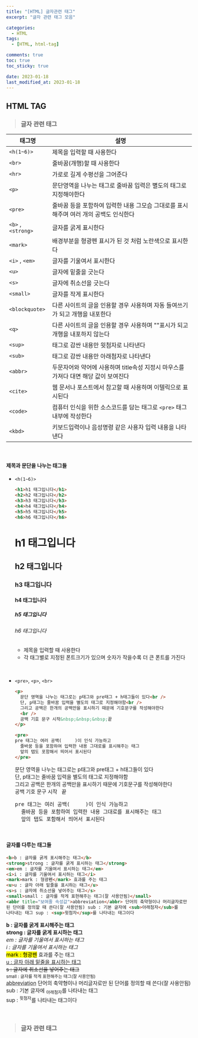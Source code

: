 ```yaml
---
title: "[HTML] 글자관련 태그"
excerpt: "글자 관련 태그 모음"

categories:
  - HTML
tags:
  - [HTML, html-tag]

comments: true
toc: true
toc_sticky: true

date: 2023-01-18
last_modified_at: 2023-01-18
---
```


## HTML TAG

> ### 글자 관련 태그

| 태그명             | 설명                                                                                  |
| ------------------ | ------------------------------------------------------------------------------------- |
| `<h(1~6)>`         | 제목을 입력할 때 사용한다                                                             |
| `<br>`             | 줄바꿈(개행)할 때 사용한다                                                            |
| `<hr>`             | 가로로 길게 수평선을 그어준다                                                         |
| `<p>`              | 문단영역을 나누는 태그로 줄바꿈 입력은 별도의 태그로 지정해야한다                     |
| `<pre>`            | 줄바꿈 등을 포함하여 입력한 내용 그모습 그대로를 표시해주며 여러 개의 공백도 인식한다 |
| `<b>` , `<strong>` | 글자를 굵게 표시한다                                                                  |
| `<mark>`           | 배경부분을 형광펜 표시가 된 것 처럼 노란색으로 표시한다                               |
| `<i>` , `<em>`     | 글자를 기울여서 표시한다                                                              |
| `<u>`              | 글자에 밑줄을 긋는다                                                                  |
| `<s>`              | 글자에 취소선을 긋는다                                                                |
| `<small>`          | 글자를 작게 표시한다                                                                  |
| `<blockquote>`     | 다른 사이트의 글을 인용할 경우 사용하며 자동 들여쓰기가 되고 개행을 내포한다          |
| `<q>`              | 다른 사이트의 글을 인용할 경우 사용하며 ""표시가 되고 개행을 내포하지 않는다          |
| `<sup>`            | 태그로 감싼 내용만 윗첨자로 나타낸다                                                  |
| `<sub>`            | 태그로 감싼 내용만 아래첨자로 나타낸다                                                |
| `<abbr>`           | 두문자어와 약어에 사용하며 title속성 지정시 마우스를 가져다 대면 해당 값이 보여진다   |
| `<cite>`           | 웹 문서나 포스트에서 참고할 때 사용하며 이텔릭으로 표시된다                           |
| `<code>`           | 컴퓨터 인식을 위한 소스코드를 담는 태그로 `<pre>` 태그 내부에 작성한다                |
| `<kbd>`            | 키보드입력이나 음성명령 같은 사용자 입력 내용을 나타낸다                              |

<br>

#### 제목과 문단을 나누는 태그들

- `<h(1~6)>`

  ```html
  <h1>h1 태그입니다</h1>
  <h2>h2 태그입니다</h2>
  <h3>h3 태그입니다</h3>
  <h4>h4 태그입니다</h4>
  <h5>h5 태그입니다</h5>
  <h6>h6 태그입니다</h6>
  ```

    <h1>h1 태그입니다</h1>
    <h2>h2 태그입니다</h2>
    <h3>h3 태그입니다</h3>
    <h4>h4 태그입니다</h4>
    <h5>h5 태그입니다</h5>
    <h6>h6 태그입니다</h6>

  - 제목을 입력할 때 사용한다
  - 각 태그별로 지정된 폰트크기가 있으며 숫자가 작을수록 더 큰 폰트를 가진다

<br>

- `<pre>`, `<p>`, `<br>`

  ```html
  <p>
    문단 영역을 나누는 태그로는 p태그와 pre태그 + h태그들이 있다<br />
    단, p태그는 줄바꿈 입력을 별도의 태그로 지정해야함<br />
    그리고 공백은 한개의 공백만을 표시하기 때문에 기호문구를 작성해야한다
    <br />
    공백 기호 문구 시작&nbsp;&nbsp;&nbsp;끝
  </p>

  <pre>
  pre 태그는 여러 공백(     )이 인식 가능하고
    줄바꿈 등을 포함하여 입력한 내용 그대로를 표시해주는 태그
    앞의 탭도 포함해서 띄어서 표시된다
  </pre>
  ```

  <p>
  문단 영역을 나누는 태그로는 p태그와 pre태그 + h태그들이 있다<br />
  단, p태그는 줄바꿈 입력을 별도의 태그로 지정해야함<br />
  그리고 공백은 한개의 공백만을 표시하기 때문에 기호문구를 작성해야한다
  <br />
  공백 기호 문구 시작&nbsp;&nbsp;&nbsp;끝
  </p>

  <pre>
  pre 태그는 여러 공백(     )이 인식 가능하고
    줄바꿈 등을 포함하여 입력한 내용 그대로를 표시해주는 태그
    앞의 탭도 포함해서 띄어서 표시된다
  </pre>

<br>

#### 글자를 다루는 태그들

```html
<b>b : 글자를 굵게 표시해주는 태그</b>
<strong>strong : 글자를 굵게 표시하는 태그</strong>
<em>em : 글자를 기울여서 표시하는 태그</em>
<i>i : 글자를 기울여서 표시하는 태그</i>
<mark>mark : 형광펜</mark> 효과를 주는 태그
<u>u : 글자 아래 밑줄을 표시하는 태그</u>
<s>s : 글자에 취소선을 넣어주는 태그</s>
<small>small : 글자를 작게 표현해주는 태그(잘 사용안됨)</small>
<abbr title="보여줄 속성값">abbreviation</abbr> 단어의 축약형이나 머리글자로만
된 단어를 정의할 때 쓴다(잘 사용안됨) sub : 기본 글자에 <sub>아래첨자</sub>를
나타내는 태그 sup : <sup>윗첨자</sup>를 나타내는 태그이다
```

<b>b : 글자를 굵게 표시해주는 태그</b>  
<strong>strong : 글자를 굵게 표시하는 태그</strong>  
<em>em : 글자를 기울여서 표시하는 태그</em>  
<i>i : 글자를 기울여서 표시하는 태그</i>  
<mark>mark : 형광펜</mark> 효과를 주는 태그  
<u>u : 글자 아래 밑줄을 표시하는 태그</u>  
<s>s : 글자에 취소선을 넣어주는 태그</s>  
<small>small : 글자를 작게 표현해주는 태그(잘 사용안됨)</small>  
<abbr title="보여줄 속성값">abbreviation</abbr> 단어의 축약형이나 머리글자로만 된 단어를 정의할 때 쓴다(잘 사용안됨)  
sub : 기본 글자에 <sub>아래첨자</sub>를 나타내는 태그  
sup : <sup>윗첨자</sup>를 나타내는 태그이다

<br>

> ### 글자 관련 태그
